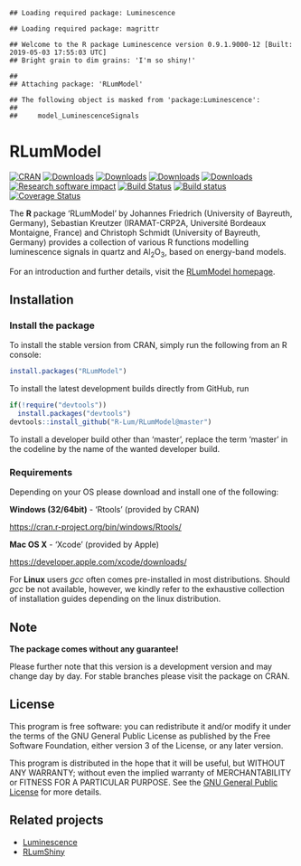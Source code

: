 




<!-- README.md was auto-generated by README.Rmd. Please DO NOT edit by hand!-->

    ## Loading required package: Luminescence

    ## Loading required package: magrittr

    ## Welcome to the R package Luminescence version 0.9.1.9000-12 [Built: 2019-05-03 17:55:03 UTC]
    ## Bright grain to dim grains: 'I'm so shiny!'

    ## 
    ## Attaching package: 'RLumModel'

    ## The following object is masked from 'package:Luminescence':
    ## 
    ##     model_LuminescenceSignals

# RLumModel

[![CRAN](http://www.r-pkg.org/badges/version/RLumModel)](https://CRAN.R-project.org/package=RLumModel)
[![Downloads](http://cranlogs.r-pkg.org/badges/grand-total/RLumModel)](http://www.r-pkg.org/pkg/RLumModel)
[![Downloads](http://cranlogs.r-pkg.org/badges/RLumModel)](http://www.r-pkg.org/pkg/RLumModel)
[![Downloads](http://cranlogs.r-pkg.org/badges/last-week/RLumModel)](http://www.r-pkg.org/pkg/RLumModel)
[![Downloads](http://cranlogs.r-pkg.org/badges/last-day/RLumModel)](http://www.r-pkg.org/pkg/RLumModel)
[![Research software
impact](http://depsy.org/api/package/cran/RLumModel/badge.svg)](http://depsy.org/package/r/RLumModel)
[![Build
Status](https://travis-ci.org/R-Lum/RLumModel.svg?branch=dev_0.2.0)](https://travis-ci.org/R-Lum/RLumModel)
[![Build
status](https://ci.appveyor.com/api/projects/status/42umfq97ifr021mk/branch/dev_0.2.0?svg=true)](https://ci.appveyor.com/project/RLumSK/rlummodel/branch/dev_0.2.0)
[![Coverage
Status](https://img.shields.io/codecov/c/github/R-Lum/RLumModel.svg)](https://codecov.io/github/R-Lum/RLumModel?branch=dev_0.2.0)

The **R** package ‘RLumModel’ by Johannes Friedrich (University of
Bayreuth, Germany), Sebastian Kreutzer (IRAMAT-CRP2A, Université
Bordeaux Montaigne, France) and Christoph Schmidt (University of
Bayreuth, Germany) provides a collection of various R functions
modelling luminescence signals in quartz and
Al<sub>2</sub>O<sub>3</sub>, based on energy-band models.

For an introduction and further details, visit the [RLumModel
homepage](http://r-lum.github.io/RLumModel/).

## Installation

### Install the package

To install the stable version from CRAN, simply run the following from
an R console:

``` r
install.packages("RLumModel")
```

To install the latest development builds directly from GitHub, run

``` r
if(!require("devtools"))
  install.packages("devtools")
devtools::install_github("R-Lum/RLumModel@master")
```

To install a developer build other than ‘master’, replace the term
‘master’ in the codeline by the name of the wanted developer build.

### Requirements

Depending on your OS please download and install one of the following:

**Windows (32/64bit)** - ‘Rtools’ (provided by CRAN)

<https://cran.r-project.org/bin/windows/Rtools/>

**Mac OS X** - ‘Xcode’ (provided by Apple)

<https://developer.apple.com/xcode/downloads/>

For **Linux** users *gcc* often comes pre-installed in most
distributions. Should *gcc* be not available, however, we kindly refer
to the exhaustive collection of installation guides depending on the
linux distribution.

## Note

**The package comes without any guarantee\!**

Please further note that this version is a development version and may
change day by day. For stable branches please visit the package on CRAN.

## License

This program is free software: you can redistribute it and/or modify it
under the terms of the GNU General Public License as published by the
Free Software Foundation, either version 3 of the License, or any later
version.

This program is distributed in the hope that it will be useful, but
WITHOUT ANY WARRANTY; without even the implied warranty of
MERCHANTABILITY or FITNESS FOR A PARTICULAR PURPOSE. See the [GNU
General Public
License](https://github.com/R-Lum/RLumModel/blob/master/LICENSE) for
more details.

## Related projects

  - [Luminescence](https://github.com/R-Lum/Luminescence)
  - [RLumShiny](https://github.com/tzerk/RLumShiny)
